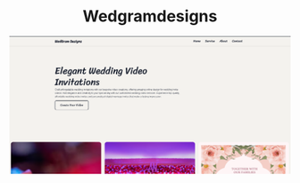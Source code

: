 <center>
  <h1>Wedgramdesigns</h1>
  <a href="https://wedgramdesign.netlify.app/"><img src="website.png"></a>
</center>
